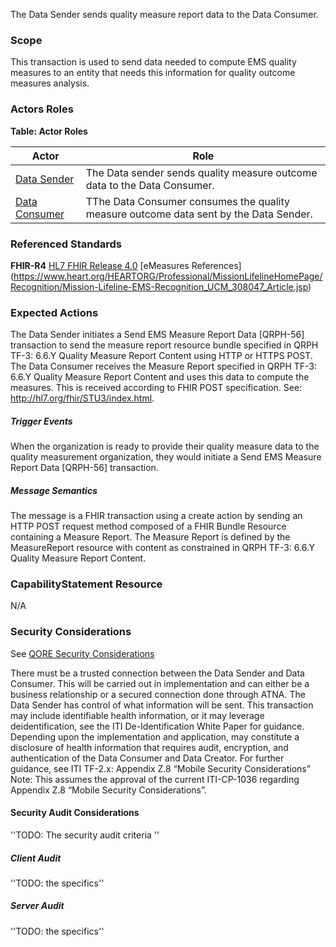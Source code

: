 The Data Sender sends quality measure report data to the Data Consumer.

### Scope

This transaction is used to send data needed to compute EMS quality measures to an entity that needs this information for quality outcome measures analysis. 

### Actors Roles

**Table: Actor Roles**

|Actor 								   	      | Role 															                      |
|---------------------------------------------|---------------------------------------------------------------------------------------|
| [Data Sender](volume-1.html#DataSender)     | The Data sender sends quality measure outcome data to the Data Consumer. 			  |														 |
| [Data Consumer](volume-1.html#DataConsumer) | TThe Data Consumer consumes the quality measure outcome data sent by the Data Sender. |

### Referenced Standards

**FHIR-R4** [HL7 FHIR Release 4.0](http://www.hl7.org/FHIR/R4)
[eMeasures References] (https://www.heart.org/HEARTORG/Professional/MissionLifelineHomePage/Recognition/Mission-Lifeline-EMS-Recognition_UCM_308047_Article.jsp)


### Expected Actions

The Data Sender initiates a Send EMS Measure Report Data [QRPH-56] transaction to send the measure report resource bundle specified in QRPH TF-3: 6.6.Y Quality Measure Report Content using HTTP or HTTPS POST. The Data Consumer receives the Measure Report specified in QRPH TF-3: 6.6.Y Quality Measure Report Content and uses this data to compute the measures. This is received according to FHIR POST specification. See: http://hl7.org/fhir/STU3/index.html. 

##### Trigger Events

When the organization is ready to provide their quality measure data to the quality measurement organization, they would initiate a Send EMS Measure Report Data [QRPH-56] transaction. 

##### Message Semantics

The message is a FHIR transaction using a create action by sending an HTTP POST request method composed of a FHIR Bundle Resource containing a Measure Report. The Measure Report is defined by the MeasureReport resource with content as constrained in QRPH TF-3: 6.6.Y Quality Measure Report Content. 

### CapabilityStatement Resource

N/A

### Security Considerations

See [QORE Security Considerations](volume-1.html#QORESecurityConsiderations)

There must be a trusted connection between the Data Sender and Data Consumer. This will be carried out in implementation and can either be a business relationship or a secured connection done through ATNA. The Data Sender has control of what information will be sent. This transaction may include identifiable health information, or it may leverage deidentification, see the ITI De-Identification White Paper for guidance. Depending upon the implementation and application, may constitute a disclosure of health information that requires audit, encryption, and authentication of the Data Consumer and Data Creator. For further guidance, see ITI TF-2.x: Appendix Z.8 “Mobile Security Considerations”
Note: This assumes the approval of the current ITI-CP-1036 regarding Appendix Z.8 “Mobile Security Considerations”.


#### Security Audit Considerations

''TODO: The security audit criteria ''

##### Client Audit 

''TODO: the specifics''

##### Server Audit 

''TODO: the specifics''
